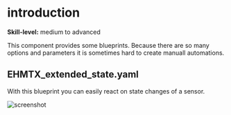 # introduction

**Skill-level:** medium to advanced

This component provides some blueprints. Because there are so many options and parameters it is sometimes hard to create manuall automations.

## EHMTX_extended_state.yaml

With this blueprint you can easily react on state changes of a sensor.

![screenshot](https://github.com/lubeda/EspHoMaTriXv2/blob/develop/wiki/blueprint-extended-dialog.png?raw=true)